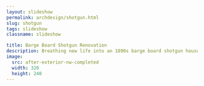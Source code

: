 ```yaml
---
layout: slideshow
permalink: archdesign/shotgun.html
slug: shotgun
tags: slideshow
classname: slideshow

title: Barge Board Shotgun Renovation
description: Breathing new life into an 1890s barge board shotgun house.
image:
  src: after-exterior-nw-completed
  width: 320
  height: 240
---
```

<style>
  slideshow-carousel {
    --figcaption-inline-size: 100%;
    --figcaption-place-self: start center;
  }

  @media (orientation: landscape) {
    slideshow-carousel {
      --figcaption-place-self: center;
    }
  }
</style>
